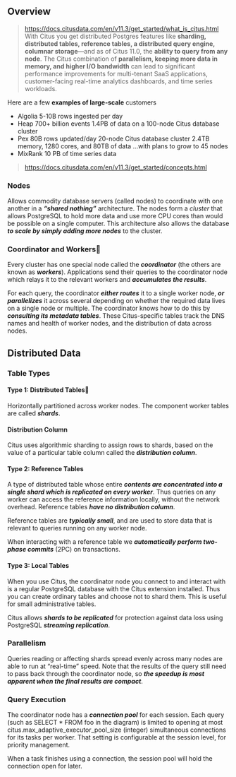 ## Overview
> https://docs.citusdata.com/en/v11.3/get_started/what_is_citus.html
With Citus you get distributed Postgres features like **sharding, distributed tables, reference tables, a distributed query engine, columnar storage**—and as of Citus 11.0, the **ability to query from any node**. The Citus combination of **parallelism, keeping more data in memory, and higher I/O bandwidth** can lead to significant performance improvements for multi-tenant SaaS applications, customer-facing real-time analytics dashboards, and time series workloads.

Here are a few **examples of large-scale** customers
- Algolia 5-10B rows ingested per day
- Heap 700+ billion events 1.4PB of data on a 100-node Citus database cluster
- Pex 80B rows updated/day 20-node Citus database cluster 2.4TB memory, 1280 cores, and 80TB of data …with plans to grow to 45 nodes
- MixRank 10 PB of time series data

> https://docs.citusdata.com/en/v11.3/get_started/concepts.html
### Nodes
Allows commodity database servers (called nodes) to coordinate with one another in a ***“shared nothing”*** architecture. The nodes form a *cluster* that allows PostgreSQL to hold more data and use more CPU cores than would be possible on a single computer. This architecture also allows the database ***to scale by simply adding more nodes*** to the cluster.

### Coordinator and Workers
Every cluster has one special node called the ***coordinator*** (the others are known as ***workers***). Applications send their queries to the coordinator node which relays it to the relevant workers and ***accumulates the results***.

For each query, the coordinator ***either routes*** it to a single worker node, ***or parallelizes*** it across several depending on whether the required data lives on a single node or multiple. The coordinator knows how to do this by ***consulting its metadata tables***. These Citus-specific tables track the DNS names and health of worker nodes, and the distribution of data across nodes.

## Distributed Data
### Table Types
#### Type 1: Distributed Tables
Horizontally partitioned across worker nodes.
The component worker tables are called ***shards***.

#### Distribution Column
Citus uses algorithmic sharding to assign rows to shards, based on the value of a particular table column called the ***distribution column***.

#### Type 2: Reference Tables
A type of distributed table whose entire ***contents are concentrated into a single shard which is replicated on every worker***. Thus queries on any worker can access the reference information locally, without the network overhead. Reference tables ***have no distribution column***.

Reference tables are ***typically small***, and are used to store data that is relevant to queries running on any worker node.

When interacting with a reference table we ***automatically perform two-phase commits*** (2PC) on transactions.

#### Type 3: Local Tables
When you use Citus, the coordinator node you connect to and interact with is a regular PostgreSQL database with the Citus extension installed. Thus you can create ordinary tables and choose not to shard them. This is useful for small administrative tables.

Citus allows ***shards to be replicated*** for protection against data loss using PostgreSQL ***streaming replication***. 

### Parallelism
Queries reading or affecting shards spread evenly across many nodes are able to run at “real-time” speed. Note that the results of the query still need to pass back through the coordinator node, so ***the speedup is most apparent when the final results are compact***.

### Query Execution
The coordinator node has a ***connection pool*** for each session. Each query (such as SELECT * FROM foo in the diagram) is limited to opening at most citus.max_adaptive_executor_pool_size (integer) simultaneous connections for its tasks per worker. That setting is configurable at the session level, for priority management.

When a task finishes using a connection, the session pool will hold the connection open for later.





















